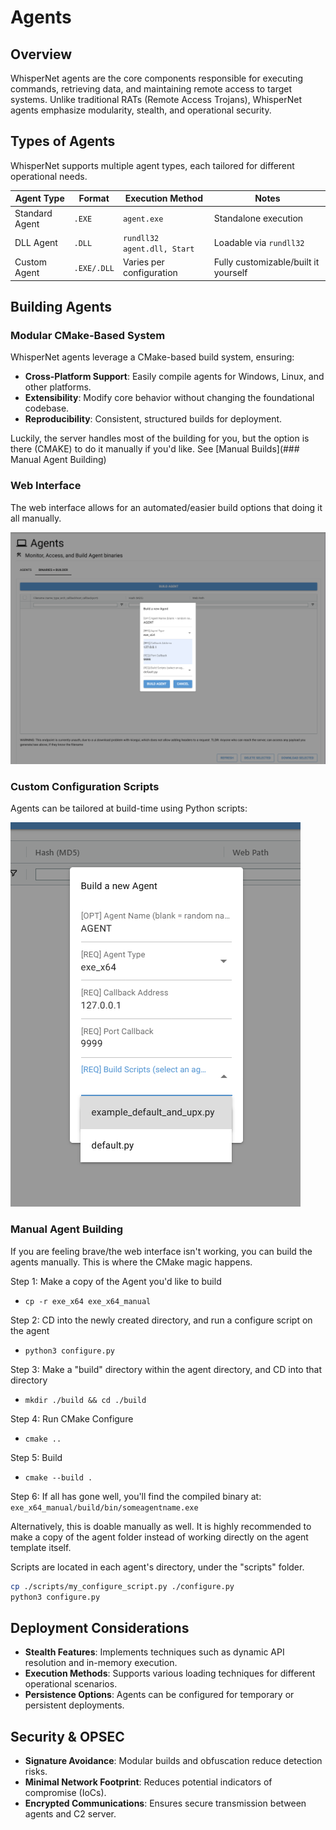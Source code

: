 # Agents

## Overview
WhisperNet agents are the core components responsible for executing commands, retrieving data, and maintaining remote access to target systems. Unlike traditional RATs (Remote Access Trojans), WhisperNet agents emphasize modularity, stealth, and operational security.

## Types of Agents
WhisperNet supports multiple agent types, each tailored for different operational needs.

| Agent Type       | Format  | Execution Method                               | Notes |
|------------------|---------|-----------------------------------------------|-------|
| Standard Agent   | `.EXE`  | `agent.exe`                                   | Standalone execution |
| DLL Agent       | `.DLL`  | `rundll32 agent.dll, Start`                   | Loadable via `rundll32` |
| Custom Agent    | `.EXE/.DLL` | Varies per configuration                    | Fully customizable/built it yourself |


## Building Agents
### Modular CMake-Based System
WhisperNet agents leverage a CMake-based build system, ensuring:

- **Cross-Platform Support**: Easily compile agents for Windows, Linux, and other platforms.
- **Extensibility**: Modify core behavior without changing the foundational codebase.
- **Reproducibility**: Consistent, structured builds for deployment.

Luckily, the server handles most of the building for you, but the option is there (CMAKE) to do it manually if you'd like. See [Manual Builds](### Manual Agent Building)

### Web Interface

The web interface allows for an automated/easier build options that doing it all manually.

![Binary Build Dialog](../img/webinterface/build_agent_dialog.png)


### Custom Configuration Scripts
Agents can be tailored at build-time using Python scripts:

![Binary Build Dialog](../img/webinterface/build_agent_scripts_dialog.png)

### Manual Agent Building

If you are feeling brave/the web interface isn't working, you can build the agents manually. This is where the CMake magic happens. 

Step 1: Make a copy of the Agent you'd like to build

- `cp -r exe_x64 exe_x64_manual`

Step 2: CD into the newly created directory, and run a configure script on the agent

- `python3 configure.py`

Step 3: Make a "build" directory within the agent directory, and CD into that directory

- `mkdir ./build && cd ./build`

Step 4: Run CMake Configure

- `cmake ..`

Step 5: Build

- `cmake --build .`

Step 6: If all has gone well, you'll find the compiled binary at: `exe_x64_manual/build/bin/someagentname.exe`


Alternatively, this is doable manually as well. It is highly recommended to make a copy of the agent folder instead of working directly on the agent template itself.

Scripts are located in each agent's directory, under the "scripts" folder. 

```bash
cp ./scripts/my_configure_script.py ./configure.py
python3 configure.py
```

## Deployment Considerations
- **Stealth Features**: Implements techniques such as dynamic API resolution and in-memory execution.
- **Execution Methods**: Supports various loading techniques for different operational scenarios.
- **Persistence Options**: Agents can be configured for temporary or persistent deployments.

## Security & OPSEC
- **Signature Avoidance**: Modular builds and obfuscation reduce detection risks.
- **Minimal Network Footprint**: Reduces potential indicators of compromise (IoCs).
- **Encrypted Communications**: Ensures secure transmission between agents and C2 server.

